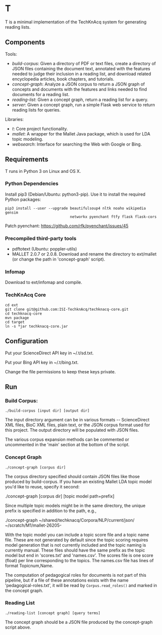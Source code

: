# T

T is a minimal implementation of the TechKnAcq system for generating
reading lists.


## Components

Tools:
- *build-corpus*:
  Given a directory of PDF or text files, create a directory of JSON files
  containing the document text, annotated with the features needed to judge
  their inclusion in a reading list, and download related encyclopedia
  articles, book chapters, and tutorials.
- *concept-graph*:
  Analyze a JSON corpus to return a JSON graph of concepts and documents
  with the features and links needed to find documents for a reading
  list.
- *reading-list*:
  Given a concept graph, return a reading list for a query.
- *server*:
  Given a concept graph, run a simple Flask web service to return reading
  lists for queries.

Libraries:
- *t*:
  Core project functionality.
- *mallet*:
  A wrapper for the Mallet Java package, which is used for LDA topic modeling.
- *websearch*:
  Interface for searching the Web with Google or Bing.


## Requirements

T runs in Python 3 on Linux and OS X.

### Python Dependencies

Install pip3 (Debian/Ubuntu: python3-pip). Use it to install the
required Python packages:

    pip3 install --user --upgrade beautifulsoup4 nltk noaho wikipedia gensim
                                  networkx pyenchant ftfy flask flask-cors

Patch pyenchant:
  https://github.com/rfk/pyenchant/issues/45

### Precompiled third-party tools

- pdftotext (Ubuntu: poppler-utils)
- MALLET 2.0.7 or 2.0.8. Download and rename the directory to ext/mallet
  (or change the path in 'concept-graph' script).

### Infomap

Download to ext/infomap and compile.

### TechKnAcq Core

    cd ext
    git clone git@github.com:ISI-TechknAcq/techknacq-core.git
    cd techknacq-core
    mvn package
    cd target
    ln -s *jar techknacq-core.jar


## Configuration

Put your ScienceDirect API key in ~/.t/sd.txt.

Put your Bing API key in ~/.t/bing.txt.

Change the file permissions to keep these keys private.


## Run


### Build Corpus:

    ./build-corpus [input dir] [output dir]

The input directory argument can be in various formats -- ScienceDirect XML
files, BioC XML files, plain text, or the JSON corpus format used for this
project. The output directory will be populated with JSON files.

The various corpus expansion methods can be commented or uncommented in the
'main' section at the bottom of the script.


### Concept Graph

    ./concept-graph [corpus dir]

The corpus directory specified should contain JSON files like those produced
by build-corpus. If you have an existing Mallet LDA topic model you'd like
to reuse, specify it second:

   ./concept-graph [corpus dir] [topic model path+prefix]

Since multiple topic models might be in the same directory, the unique prefix
is specified in addition to the path, e.g.,

   ./concept-graph ~/shared/techknacq/Corpora/NLP/current/json/ \
                   ~/scratch/M1/mallet-26205-

With the topic model you can include a topic score file and a topic name file.
These are not generated by default since the topic scoring requires model
generation that is not currently included and the topic naming is currently
manual. These files should have the same prefix as the topic model but end in
'scores.txt' and 'names.csv'. The scores file is one score (float) per line
corresponding to the topics. The names.csv file has lines of format
Topicnum,Name.

The computation of pedagogical roles for documents is not part of this
pipeline, but if a file of these annotations exists with the name
'pedagogical-roles.txt', it will be read by `Corpus.read_roles()` and marked
in the concept graph.


### Reading List

    ./reading-list [concept graph] [query terms]

The concept graph should be a JSON file produced by the concept-graph script
above.

